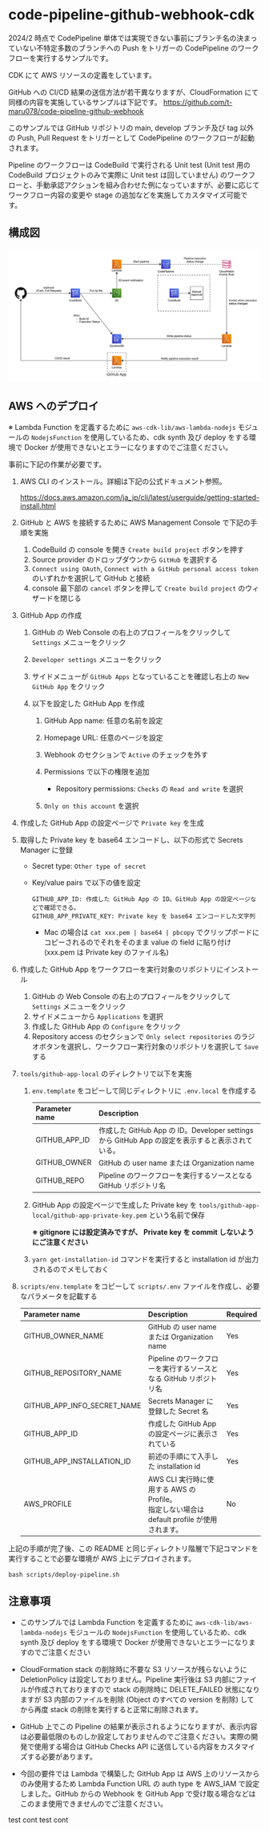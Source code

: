 # code-pipeline-github-webhook-cdk

2024/2 時点で CodePipeline 単体では実現できない事前にブランチ名の決まっていない不特定多数のブランチへの Push をトリガーの CodePipeline のワークフローを実行するサンプルです。

CDK にて AWS リソースの定義をしています。

GitHub への CI/CD 結果の送信方法が若干異なりますが、CloudFormation にて同様の内容を実施しているサンプルは下記です。
https://github.com/t-maru078/code-pipeline-github-webhook

このサンプルでは GitHub リポジトリの main, develop ブランチ及び tag 以外の Push, Pull Request をトリガーとして CodePipeline のワークフローが起動されます。

Pipeline のワークフローは CodeBuild で実行される Unit test (Unit test 用の CodeBuild プロジェクトのみで実際に Unit test は回していません) のワークフローと、手動承認アクションを組み合わせた例になっていますが、必要に応じてワークフロー内容の変更や stage の追加などを実施してカスタマイズ可能です。

## 構成図

![architecture](./docs/assets/architecture.jpg)

## AWS へのデプロイ

※ Lambda Function を定義するために `aws-cdk-lib/aws-lambda-nodejs` モジュールの `NodejsFunction` を使用しているため、cdk synth 及び deploy をする環境で Docker が使用できないとエラーになりますのでご注意ください。

事前に下記の作業が必要です。

1. AWS CLI のインストール。詳細は下記の公式ドキュメント参照。

   https://docs.aws.amazon.com/ja_jp/cli/latest/userguide/getting-started-install.html

1. GitHub と AWS を接続するために AWS Management Console で下記の手順を実施

   1. CodeBuild の console を開き `Create build project` ボタンを押す
   1. Source provider のドロップダウンから `GitHub` を選択する
   1. `Connect using OAuth`, `Connect with a GitHub personal access token` のいずれかを選択して GitHub と接続
   1. console 最下部の `cancel` ボタンを押して `Create build project` のウィザードを閉じる

1. GitHub App の作成

   1. GitHub の Web Console の右上のプロフィールをクリックして `Settings` メニューをクリック
   1. `Developer settings` メニューをクリック
   1. サイドメニューが `GitHub Apps` となっていることを確認し右上の `New GitHub App` をクリック
   1. 以下を設定した GitHub App を作成

      1. GitHub App name: 任意の名前を設定
      1. Homepage URL: 任意のページを設定
      1. Webhook のセクションで `Active` のチェックを外す
      1. Permissions で以下の権限を追加

         - Repository permissions: `Checks` の `Read and write` を選択

      1. `Only on this account` を選択

1. 作成した GitHub App の設定ページで `Private key` を生成

1. 取得した Private key を base64 エンコードし、以下の形式で Secrets Manager に登録

   - Secret type: `Other type of secret`
   - Key/value pairs で以下の値を設定

     ```
     GITHUB_APP_ID: 作成した GitHub App の ID。GitHub App の設定ページなどで確認できる。
     GITHUB_APP_PRIVATE_KEY: Private key を base64 エンコードした文字列
     ```

     - Mac の場合は `cat xxx.pem | base64 | pbcopy` でクリップボードにコピーされるのでそれをそのまま value の field に貼り付け (xxx.pem は Private key のファイル名)

1. 作成した GitHub App をワークフローを実行対象のリポジトリにインストール

   1. GitHub の Web Console の右上のプロフィールをクリックして `Settings` メニューをクリック
   1. サイドメニューから `Applications` を選択
   1. 作成した GitHub App の `Configure` をクリック
   1. Repository access のセクションで `Only select repositories` のラジオボタンを選択し、ワークフロー実行対象のリポジトリを選択して `Save` する

1. `tools/github-app-local` のディレクトリで以下を実施

   1. `env.template` をコピーして同じディレクトリに `.env.local` を作成する

      | Parameter name | Description                                                                                      |
      | -------------- | ------------------------------------------------------------------------------------------------ |
      | GITHUB_APP_ID  | 作成した GitHub App の ID。Developer settings から GitHub App の設定を表示すると表示されている。 |
      | GITHUB_OWNER   | GitHub の user name または Organization name                                                     |
      | GITHUB_REPO    | Pipeline のワークフローを実行するソースとなる GitHub リポジトリ名                                |

   1. GitHub App の設定ページで生成した Private key を `tools/github-app-local/github-app-private-key.pem` という名前で保存

      **※ gitignore には設定済みですが、 Private key を commit しないようにご注意ください**

   1. `yarn get-installation-id` コマンドを実行すると installation id が出力されるのでメモしておく

1. `scripts/env.template` をコピーして `scripts/.env` ファイルを作成し、必要なパラメータを記載する

   | Parameter name              | Description                                                                                      | Required |
   | --------------------------- | ------------------------------------------------------------------------------------------------ | -------- |
   | GITHUB_OWNER_NAME           | GitHub の user name または Organization name                                                     | Yes      |
   | GITHUB_REPOSITORY_NAME      | Pipeline のワークフローを実行するソースとなる GitHub リポジトリ名                                | Yes      |
   | GITHUB_APP_INFO_SECRET_NAME | Secrets Manager に登録した Secret 名                                                             | Yes      |
   | GITHUB_APP_ID               | 作成した GitHub App の設定ページに表示されている                                                 | Yes      |
   | GITHUB_APP_INSTALLATION_ID  | 前述の手順にて入手した installation id                                                           | Yes      |
   | AWS_PROFILE                 | AWS CLI 実行時に使用する AWS の Profile。<br />指定しない場合は default profile が使用されます。 | No       |


上記の手順が完了後、この README と同じディレクトリ階層で下記コマンドを実行することで必要な環境が AWS 上にデプロイされます。

```
bash scripts/deploy-pipeline.sh
```

## 注意事項

- このサンプルでは Lambda Function を定義するために `aws-cdk-lib/aws-lambda-nodejs` モジュールの `NodejsFunction` を使用しているため、cdk synth 及び deploy をする環境で Docker が使用できないとエラーになりますのでご注意ください

- CloudFormation stack の削除時に不要な S3 リソースが残らないように DeletionPolicy は設定しておりません。Pipeline 実行後は S3 内部にファイルが作成されておりますので stack の削除時に DELETE_FAILED 状態になりますが S3 内部のファイルを削除 (Object のすべての version を削除) してから再度 stack の削除を実行すると正常に削除されます。

- GitHub 上でこの Pipeline の結果が表示されるようになりますが、表示内容は必要最低限のものしか設定しておりませんのでご注意ください。実際の開発で使用する場合は GitHub Checks API に送信している内容をカスタマイズする必要があります。

- 今回の要件では Lambda で構築した GitHub App は AWS 上のリソースからのみ使用するため Lambda Function URL の auth type を AWS_IAM で設定しました。GitHub からの Webhook を GitHub App で受け取る場合などはこのまま使用できませんのでご注意ください。

test cont
test cont
